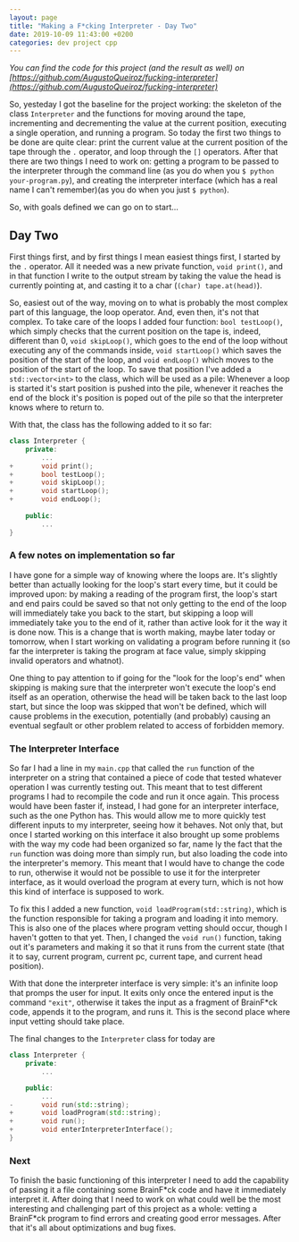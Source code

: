```yaml
---
layout: page
title: "Making a F*cking Interpreter - Day Two"
date: 2019-10-09 11:43:00 +0200
categories: dev project cpp
---
```


*You can find the code for this project (and the result as well) on [https://github.com/AugustoQueiroz/fucking-interpreter](https://github.com/AugustoQueiroz/fucking-interpreter)*

So, yesteday I got the baseline for the project working: the skeleton of the class `Interpreter` and the functions for moving around the tape, incrementing and decrementing the value at the current position, executing a single operation, and running a program. So today the first two things to be done are quite clear: print the current value at the current position of the tape through the `.` operator, and loop through the `[]` operators. After that there are two things I need to work on: getting a program to be passed to the interpreter through the command line (as you do when you `$ python your-program.py`), and creating the interpreter interface (which has a real name I can't remember)(as you do when you just `$ python`).

So, with goals defined we can go on to start...

## Day Two

First things first, and by first things I mean easiest things first, I started by the `.` operator. All it needed was a new private function, `void print()`, and in that function I write to the output stream by taking the value the head is currently pointing at, and casting it to a char (`(char) tape.at(head)`).

So, easiest out of the way, moving on to what is probably the most complex part of this language, the loop operator. And, even then, it's not that complex. To take care of the loops I added four function: `bool testLoop()`, which simply checks that the current position on the tape is, indeed, different than 0, `void skipLoop()`, which goes to the end of the loop without executing any of the commands inside, `void startLoop()` which saves the position of the start of the loop, and `void endLoop()` which moves to the position of the start of the loop. To save that position I've added a `std::vector<int>` to the class, which will be used as a pile: Whenever a loop is started it's start position is pushed into the pile, whenever it reaches the end of the block it's position is poped out of the pile so that the interpreter knows where to return to.

With that, the class has the following added to it so far:

```cpp
class Interpreter {
    private:
        ...
+       void print();
+       bool testLoop();
+       void skipLoop();
+       void startLoop();
+       void endLoop();
    
    public:
        ...
}
```

### A few notes on implementation so far

I have gone for a simple way of knowing where the loops are. It's slightly better than actually looking for the loop's start every time, but it could be improved upon: by making a reading of the program first, the loop's start and end pairs could be saved so that not only getting to the end of the loop will immediately take you back to the start, but skipping a loop will immediately take you to the end of it, rather than active look for it the way it is done now. This is a change that is worth making, maybe later today or tomorrow, when I start working on validating a program before running it (so far the interpreter is taking the program at face value, simply skipping invalid operators and whatnot).

One thing to pay attention to if going for the "look for the loop's end" when skipping is making sure that the interpreter won't execute the loop's end itself as an operation, otherwise the head will be taken back to the last loop start, but since the loop was skipped that won't be defined, which will cause problems in the execution, potentially (and probably) causing an eventual segfault or other problem related to access of forbidden memory.

### The Interpreter Interface

So far I had a line in my `main.cpp` that called the `run` function of the interpreter on a string that contained a piece of code that tested whatever operation I was currently testing out. This meant that to test different programs I had to recompile the code and run it once again. This process would have been faster if, instead, I had gone for an interpreter interface, such as the one Python has. This would allow me to more quickly test different inputs to my interpreter, seeing how it behaves. Not only that, but once I started working on this interface it also brought up some problems with the way my code had been organized so far, name ly the fact that the `run` function was doing more than simply run, but also loading the code into the interpreter's memory. This meant that I would have to change the code to run, otherwise it would not be possible to use it for the interpreter interface, as it would overload the program at every turn, which is not how this kind of interface is supposed to work.

To fix this I added a new function, `void loadProgram(std::string)`, which is the function responsible for taking a program and loading it into memory. This is also one of the places where program vetting should occur, though I haven't gotten to that yet. Then, I changed the `void run()` function, taking out it's parameters and making it so that it runs from the current state (that it to say, current program, current pc, current tape, and current head position).

With that done the interpreter interface is very simple: it's an infinite loop that promps the user for input. It exits only once the entered input is the command `"exit"`, otherwise it takes the input as a fragment of BrainF\*ck code, appends it to the program, and runs it. This is the second place where input vetting should take place.

The final changes to the `Interpreter` class for today are

```cpp
class Interpreter {
    private:
        ...

    public:
        ...
-       void run(std::string);
+       void loadProgram(std::string);
+       void run();
+       void enterInterpreterInterface();
}
```

### Next

To finish the basic functioning of this interpreter I need to add the capability of passing it a file containing some BrainF\*ck code and have it immediately interpret it. After doing that I need to work on what could well be the most interesting and challenging part of this project as a whole: vetting a BrainF\*ck program to find errors and creating good error messages. After that it's all about optimizations and bug fixes.
